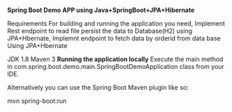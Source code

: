 **Spring Boot Demo APP using Java+SpringBoot+JPA+Hibernate**

Requirements
For building and running the application you need,
Implement Rest endpoint to read file persist the data to Database(H2) using JPA+Hbernate,
Implemnt endpoint to fetch data by orderid from data base Using JPA+Hbernate

JDK 1.8
Maven 3
**Running the application locally**
Execute the main method in com.spring.boot.demo.main.SpringBootDemoApplication class from your IDE.

Alternatively you can use the Spring Boot Maven plugin like so:

mvn spring-boot:run
